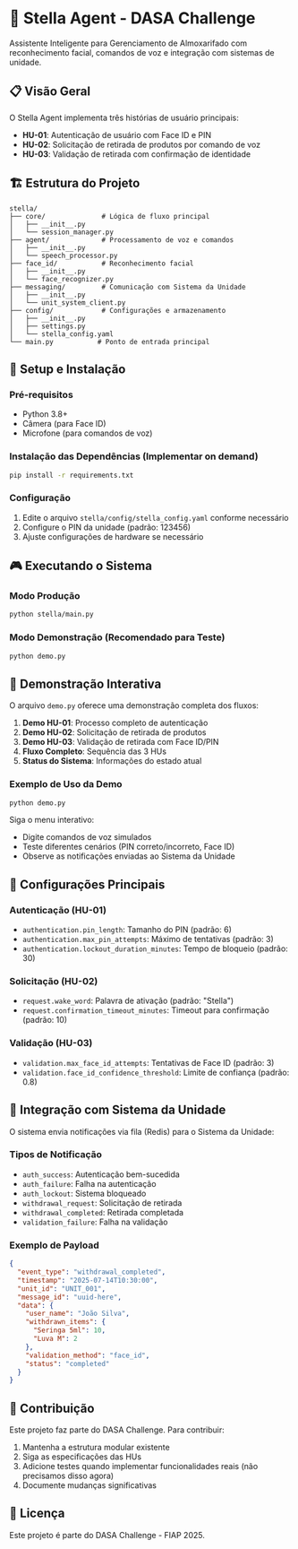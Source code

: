 # 🤖 Stella Agent - DASA Challenge

Assistente Inteligente para Gerenciamento de Almoxarifado com reconhecimento facial, comandos de voz e integração com sistemas de unidade.

## 📋 Visão Geral

O Stella Agent implementa três histórias de usuário principais:

- **HU-01**: Autenticação de usuário com Face ID e PIN
- **HU-02**: Solicitação de retirada de produtos por comando de voz  
- **HU-03**: Validação de retirada com confirmação de identidade

## 🏗️ Estrutura do Projeto

```
stella/
├── core/              # Lógica de fluxo principal
│   ├── __init__.py
│   └── session_manager.py
├── agent/             # Processamento de voz e comandos
│   ├── __init__.py
│   └── speech_processor.py
├── face_id/           # Reconhecimento facial
│   ├── __init__.py
│   └── face_recognizer.py
├── messaging/         # Comunicação com Sistema da Unidade
│   ├── __init__.py
│   └── unit_system_client.py
├── config/            # Configurações e armazenamento
│   ├── __init__.py
│   ├── settings.py
│   └── stella_config.yaml
└── main.py           # Ponto de entrada principal
```

## 🚀 Setup e Instalação

### Pré-requisitos

- Python 3.8+
- Câmera (para Face ID)
- Microfone (para comandos de voz)

### Instalação das Dependências (Implementar on demand)

```bash
pip install -r requirements.txt
```

### Configuração

1. Edite o arquivo `stella/config/stella_config.yaml` conforme necessário
2. Configure o PIN da unidade (padrão: 123456)
3. Ajuste configurações de hardware se necessário

## 🎮 Executando o Sistema

### Modo Produção
```bash
python stella/main.py
```

### Modo Demonstração (Recomendado para Teste)
```bash
python demo.py
```

## 🧪 Demonstração Interativa

O arquivo `demo.py` oferece uma demonstração completa dos fluxos:

1. **Demo HU-01**: Processo completo de autenticação
2. **Demo HU-02**: Solicitação de retirada de produtos
3. **Demo HU-03**: Validação de retirada com Face ID/PIN
4. **Fluxo Completo**: Sequência das 3 HUs
5. **Status do Sistema**: Informações do estado atual

### Exemplo de Uso da Demo

```bash
python demo.py
```

Siga o menu interativo:
- Digite comandos de voz simulados
- Teste diferentes cenários (PIN correto/incorreto, Face ID)
- Observe as notificações enviadas ao Sistema da Unidade

## 🔧 Configurações Principais

### Autenticação (HU-01)
- `authentication.pin_length`: Tamanho do PIN (padrão: 6)
- `authentication.max_pin_attempts`: Máximo de tentativas (padrão: 3)
- `authentication.lockout_duration_minutes`: Tempo de bloqueio (padrão: 30)

### Solicitação (HU-02)
- `request.wake_word`: Palavra de ativação (padrão: "Stella")
- `request.confirmation_timeout_minutes`: Timeout para confirmação (padrão: 10)

### Validação (HU-03)
- `validation.max_face_id_attempts`: Tentativas de Face ID (padrão: 3)
- `validation.face_id_confidence_threshold`: Limite de confiança (padrão: 0.8)

## 📡 Integração com Sistema da Unidade

O sistema envia notificações via fila (Redis) para o Sistema da Unidade:

### Tipos de Notificação
- `auth_success`: Autenticação bem-sucedida
- `auth_failure`: Falha na autenticação
- `auth_lockout`: Sistema bloqueado
- `withdrawal_request`: Solicitação de retirada
- `withdrawal_completed`: Retirada completada
- `validation_failure`: Falha na validação

### Exemplo de Payload
```json
{
  "event_type": "withdrawal_completed",
  "timestamp": "2025-07-14T10:30:00",
  "unit_id": "UNIT_001",
  "message_id": "uuid-here",
  "data": {
    "user_name": "João Silva",
    "withdrawn_items": {
      "Seringa 5ml": 10,
      "Luva M": 2
    },
    "validation_method": "face_id",
    "status": "completed"
  }
}
```

## 🤝 Contribuição

Este projeto faz parte do DASA Challenge. Para contribuir:

1. Mantenha a estrutura modular existente
2. Siga as especificações das HUs
3. Adicione testes quando implementar funcionalidades reais (não precisamos disso agora)
4. Documente mudanças significativas

## 📄 Licença

Este projeto é parte do DASA Challenge - FIAP 2025.